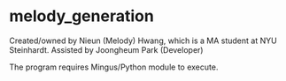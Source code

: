 # melody_generation
Created/owned by Nieun (Melody) Hwang, which is a MA student at NYU Steinhardt. Assisted by Joongheum Park (Developer)

The program requires Mingus/Python module to execute. 
